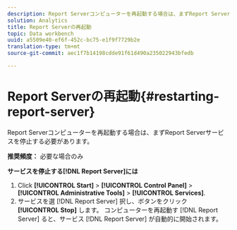 ```yaml
---
description: Report Serverコンピューターを再起動する場合は、まずReport Serverサービスを停止する必要があります。
solution: Analytics
title: Report Serverの再起動
topic: Data workbench
uuid: a5509e40-ef6f-452c-bc75-e1f9f7729b2e
translation-type: tm+mt
source-git-commit: aec1f7b14198cdde91f61d490a235022943bfedb

---
```



# Report Serverの再起動{#restarting-report-server}

Report Serverコンピューターを再起動する場合は、まずReport Serverサービスを停止する必要があります。

**推奨頻度：** 必要な場合のみ

**サービスを停止する[!DNL Report Server]には**

1. Click **[!UICONTROL Start]** > **[!UICONTROL Control Panel]** > **[!UICONTROL Administrative Tools]** > **[!UICONTROL Services]**.
1. サービスを選 [!DNL Report Server] 択し、ボタンをクリック **[!UICONTROL Stop]** します。
コンピューターを再起動す [!DNL Report Server] ると、サービス [!DNL Report Server] が自動的に開始されます。
